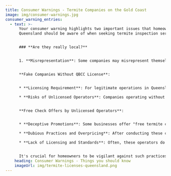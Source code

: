 ```yaml
---
title: Consumer Warnings - Termite Companies on the Gold Coast
image: img/consumer-warnings.jpg
consumer_warning_entries:
  - text: >-
      Your consumer warning highlights two important issues that homeowners in
      Queensland should be aware of when seeking termite inspection services:


      ### **Are they really local?**


      1. **Misrepresentation**: Some companies may misrepresent themselves as local businesses, whereas they operate from distant interstate call centres.


      **Fake Companies Without QBCC License**:


      * **Licensing Requirement**: For legitimate operations in Queensland, it's essential for companies to have a **[QBCC](https://www.qbcc.qld.gov.au/)** (Queensland Building and Construction Commission) license.

      * **Risks of Unlicensed Operators**: Companies operating without a QBCC license often function as subcontractors. They may lack proper insurance and are not supposed to advertise termite-related services, posing a risk to consumers.


      **Free Check Offers by Unlicensed Operators**:


      * **Deceptive Promotions**: Some businesses offer "free termite checks" as a way to attract customers.

      * **Dubious Practices and Overpricing**: After conducting these checks, they may propose overpriced and dubious baiting systems.

      * **Lack of Licensing and Standards**: Often, these operators do not possess the appropriate licensing. They might also request clients to sign waivers, which effectively bypasses the protections and standards set by Australian regulations.


      It's crucial for homeowners to be vigilant against such practices. Ensuring that the service provider is properly licensed and adheres to Australian Standards is key to receiving reliable and safe termite control services.
    heading: Consumer Warnings - Things you should know
    imageUrl: img/termite-licenses-queensland.png
---
```

